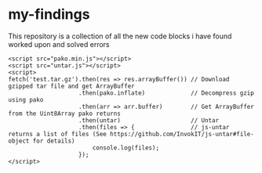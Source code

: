# my-findings
This repository is a collection of all the new code blocks i have found worked upon and solved errors


```
<script src="pako.min.js"></script>
<script src="untar.js"></script>
<script>
fetch('test.tar.gz').then(res => res.arrayBuffer()) // Download gzipped tar file and get ArrayBuffer
                    .then(pako.inflate)             // Decompress gzip using pako
                    .then(arr => arr.buffer)        // Get ArrayBuffer from the Uint8Array pako returns
                    .then(untar)                    // Untar
                    .then(files => {                // js-untar returns a list of files (See https://github.com/InvokIT/js-untar#file-object for details)
                        console.log(files);
                    });
</script>

```

